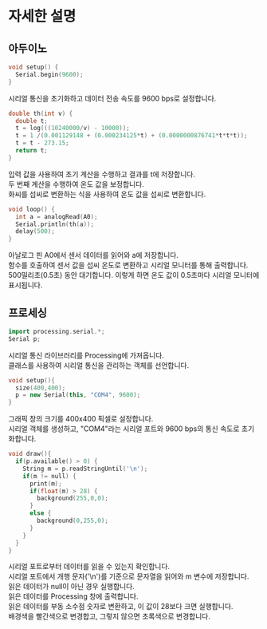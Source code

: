 # 자세한 설명
## 아두이노
```ino
void setup() {
  Serial.begin(9600);
}
```
시리얼 통신을 초기화하고 데이터 전송 속도를 9600 bps로 설정합니다.
```ino
double th(int v) {
  double t;
  t = log(((10240000/v) - 10000));
  t = 1 /(0.001129148 + (0.000234125*t) + (0.0000000876741*t*t*t));
  t = t - 273.15;
  return t;
}
```
입력 값을 사용하여 초기 계산을 수행하고 결과를 t에 저장합니다.<br>두 번째 계산을 수행하여 온도 값을 보정합니다.<br>화씨를 섭씨로 변환하는 식을 사용하여 온도 값을 섭씨로 변환합니다.
```ino
void loop() {
  int a = analogRead(A0);
  Serial.println(th(a));
  delay(500);
}
```
아날로그 핀 A0에서 센서 데이터를 읽어와 a에 저장합니다.<br>함수를 호출하여 센서 값을 섭씨 온도로 변환하고 시리얼 모니터를 통해 출력합니다.<br>500밀리초(0.5초) 동안 대기합니다. 이렇게 하면 온도 값이 0.5초마다 시리얼 모니터에 표시됩니다.
## 프로세싱
```pde
import processing.serial.*;
Serial p;
```
시리얼 통신 라이브러리를 Processing에 가져옵니다.<br>클래스를 사용하여 시리얼 통신을 관리하는 객체를 선언합니다.
```pde
void setup(){
  size(400,400);
  p = new Serial(this, "COM4", 9600);
}
```
그래픽 창의 크기를 400x400 픽셀로 설정합니다.<br>시리얼 객체를 생성하고, "COM4"라는 시리얼 포트와 9600 bps의 통신 속도로 초기화합니다.
```pde
void draw(){
  if(p.available() > 0) {
    String m = p.readStringUntil('\n');
    if(m != null) {
      print(m);
      if(float(m) > 28) {
        background(255,0,0);
      }
      else {
        background(0,255,0);
      }
    }
  }
}
```
시리얼 포트로부터 데이터를 읽을 수 있는지 확인합니다.<br>시리얼 포트에서 개행 문자('\n')를 기준으로 문자열을 읽어와 m 변수에 저장합니다.<br>읽은 데이터가 null이 아닌 경우 실행합니다.<br>읽은 데이터를 Processing 창에 출력합니다.<br>읽은 데이터를 부동 소수점 숫자로 변환하고, 이 값이 28보다 크면 실행합니다.<br>배경색을 빨간색으로 변경합고, 그렇지 않으면 초록색으로 변경합니다.
